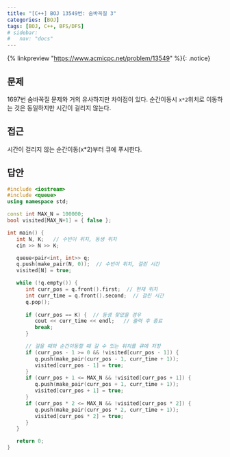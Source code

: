```yaml
---
title: "[C++] BOJ 13549번: 숨바꼭질 3"
categories: [BOJ]
tags: [BOJ, C++, BFS/DFS]
# sidebar:
#   nav: "docs"
---
```


{% linkpreview "https://www.acmicpc.net/problem/13549" %}{: .notice}
<br>

## 문제

1697번 숨바꼭질 문제와 거의 유사하지만 차이점이 있다. 순간이동시 `x*2`위치로 이동하는 것은 동일하지만 시간이 걸리지 않는다. 

## 접근

시간이 걸리지 않는 순간이동(x*2)부터 큐에 푸시한다.

## 답안

```cpp
#include <iostream>
#include <queue>
using namespace std;

const int MAX_N = 100000;
bool visited[MAX_N+1] = { false };  

int main() {
   int N, K;   // 수빈이 위치, 동생 위치
   cin >> N >> K;

   queue<pair<int, int>> q; 
   q.push(make_pair(N, 0));  // 수빈이 위치, 걸린 시간
   visited[N] = true;  

   while (!q.empty()) {
      int curr_pos = q.front().first;  // 현재 위치
      int curr_time = q.front().second;  // 걸린 시간
      q.pop();
      
      if (curr_pos == K) {  // 동생 찾았을 경우
         cout << curr_time << endl;   // 출력 후 종료
         break;
      }

      // 걸을 때와 순간이동할 때 갈 수 있는 위치를 큐에 저장
      if (curr_pos - 1 >= 0 && !visited[curr_pos - 1]) {
         q.push(make_pair(curr_pos - 1, curr_time + 1));
         visited[curr_pos - 1] = true;
      }
      if (curr_pos + 1 <= MAX_N && !visited[curr_pos + 1]) {
         q.push(make_pair(curr_pos + 1, curr_time + 1));
         visited[curr_pos + 1] = true;
      }
      if (curr_pos * 2 <= MAX_N && !visited[curr_pos * 2]) {
         q.push(make_pair(curr_pos * 2, curr_time + 1));
         visited[curr_pos * 2] = true;
      }
   }

   return 0;
}
```